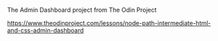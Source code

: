 The Admin Dashboard project from The Odin Project

https://www.theodinproject.com/lessons/node-path-intermediate-html-and-css-admin-dashboard